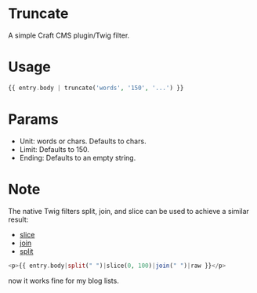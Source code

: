 Truncate
========

A simple Craft CMS plugin/Twig filter.

Usage
=====
```php
{{ entry.body | truncate('words', '150', '...') }}
```

Params
======

- Unit: words or chars. Defaults to chars.
- Limit: Defaults to 150.
- Ending: Defaults to an empty string.

Note
====

The native Twig filters split, join, and slice can be used to achieve a similar result:

- [slice](http://twig.sensiolabs.org/doc/filters/slice.html)
- [join](http://twig.sensiolabs.org/doc/filters/join.html)
- [split](http://twig.sensiolabs.org/doc/filters/split.html)

```php
<p>{{ entry.body|split(" ")|slice(0, 100)|join(" ")|raw }}</p>
```
now it works fine for my blog lists.
